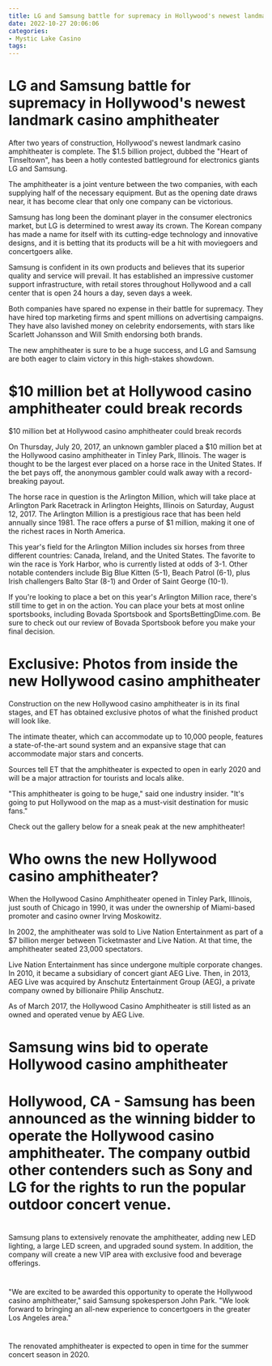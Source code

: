 ```yaml
---
title: LG and Samsung battle for supremacy in Hollywood's newest landmark casino amphitheater
date: 2022-10-27 20:06:06
categories:
- Mystic Lake Casino
tags:
---
```



#  LG and Samsung battle for supremacy in Hollywood's newest landmark casino amphitheater

After two years of construction, Hollywood's newest landmark casino amphitheater is complete. The $1.5 billion project, dubbed the "Heart of Tinseltown", has been a hotly contested battleground for electronics giants LG and Samsung.

The amphitheater is a joint venture between the two companies, with each supplying half of the necessary equipment. But as the opening date draws near, it has become clear that only one company can be victorious.

Samsung has long been the dominant player in the consumer electronics market, but LG is determined to wrest away its crown. The Korean company has made a name for itself with its cutting-edge technology and innovative designs, and it is betting that its products will be a hit with moviegoers and concertgoers alike.

Samsung is confident in its own products and believes that its superior quality and service will prevail. It has established an impressive customer support infrastructure, with retail stores throughout Hollywood and a call center that is open 24 hours a day, seven days a week.

Both companies have spared no expense in their battle for supremacy. They have hired top marketing firms and spent millions on advertising campaigns. They have also lavished money on celebrity endorsements, with stars like Scarlett Johansson and Will Smith endorsing both brands.

The new amphitheater is sure to be a huge success, and LG and Samsung are both eager to claim victory in this high-stakes showdown.

#  $10 million bet at Hollywood casino amphitheater could break records

$10 million bet at Hollywood casino amphitheater could break records

On Thursday, July 20, 2017, an unknown gambler placed a $10 million bet at the Hollywood casino amphitheater in Tinley Park, Illinois. The wager is thought to be the largest ever placed on a horse race in the United States. If the bet pays off, the anonymous gambler could walk away with a record-breaking payout.

The horse race in question is the Arlington Million, which will take place at Arlington Park Racetrack in Arlington Heights, Illinois on Saturday, August 12, 2017. The Arlington Million is a prestigious race that has been held annually since 1981. The race offers a purse of $1 million, making it one of the richest races in North America.

This year's field for the Arlington Million includes six horses from three different countries: Canada, Ireland, and the United States. The favorite to win the race is York Harbor, who is currently listed at odds of 3-1. Other notable contenders include Big Blue Kitten (5-1), Beach Patrol (6-1), plus Irish challengers Balto Star (8-1) and Order of Saint George (10-1).

If you're looking to place a bet on this year's Arlington Million race, there's still time to get in on the action. You can place your bets at most online sportsbooks, including Bovada Sportsbook and SportsBettingDime.com. Be sure to check out our review of Bovada Sportsbook before you make your final decision.

#  Exclusive: Photos from inside the new Hollywood casino amphitheater

Construction on the new Hollywood casino amphitheater is in its final stages, and ET has obtained exclusive photos of what the finished product will look like.

The intimate theater, which can accommodate up to 10,000 people, features a state-of-the-art sound system and an expansive stage that can accommodate major stars and concerts.

Sources tell ET that the amphitheater is expected to open in early 2020 and will be a major attraction for tourists and locals alike.

"This amphitheater is going to be huge," said one industry insider. "It's going to put Hollywood on the map as a must-visit destination for music fans."

Check out the gallery below for a sneak peak at the new amphitheater!

#  Who owns the new Hollywood casino amphitheater?

When the Hollywood Casino Amphitheater opened in Tinley Park, Illinois, just south of Chicago in 1990, it was under the ownership of Miami-based promoter and casino owner Irving Moskowitz.

In 2002, the amphitheater was sold to Live Nation Entertainment as part of a $7 billion merger between Ticketmaster and Live Nation. At that time, the amphitheater seated 23,000 spectators.

Live Nation Entertainment has since undergone multiple corporate changes. In 2010, it became a subsidiary of concert giant AEG Live. Then, in 2013, AEG Live was acquired by Anschutz Entertainment Group (AEG), a private company owned by billionaire Philip Anschutz.

As of March 2017, the Hollywood Casino Amphitheater is still listed as an owned and operated venue by AEG Live.

#  Samsung wins bid to operate Hollywood casino amphitheater

#

# Hollywood, CA - Samsung has been announced as the winning bidder to operate the Hollywood casino amphitheater. The company outbid other contenders such as Sony and LG for the rights to run the popular outdoor concert venue.

#

Samsung plans to extensively renovate the amphitheater, adding new LED lighting, a large LED screen, and upgraded sound system. In addition, the company will create a new VIP area with exclusive food and beverage offerings.

#

"We are excited to be awarded this opportunity to operate the Hollywood casino amphitheater," said Samsung spokesperson John Park. "We look forward to bringing an all-new experience to concertgoers in the greater Los Angeles area."

#

The renovated amphitheater is expected to open in time for the summer concert season in 2020.